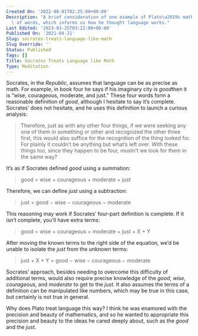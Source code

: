```yaml
---
Created On: '2022-08-01T02:25:00+00:00'
Description: "A brief consideration of one example of Plato\u2019s mathematical analysis\
  \ of words, which informs us how he thought language works."
Last Edited: '2023-03-25T03:22:00+00:00'
Published On: '2021-04-21'
Slug: socrates-treats-language-like-math
Slug Override: ''
Status: Published
Tags: []
Title: Socrates Treats Language like Math
Type: Meditation
---
```

<p>Socrates, in the <em>Republic</em>, assumes that language can be as precise as math. For example, in book four he says if his imaginary city is <em>good</em>then it is “wise, courageous, moderate, and just.” These four words form a reasonable definition of <em>good</em>, although I hesitate to say it’s complete. Socrates’ does not hesitate, and he uses this definition to launch a curious analysis:</p>
<blockquote><p>
Therefore, just as with any other four things, if we were seeking any
one of them in something or other and recognized the other three first,
this would also suffice for the recognition of the thing looked for. For
plainly it couldn’t be anything but what’s left over. With these things
too, since they happen to be four, mustn’t we look for them in the same
way?
</p></blockquote>

<p>It’s as if Socrates defined <em>good</em> using a summation:</p>
<blockquote><p>
good = wise + courageous + moderate + just
</p></blockquote>

<p>Therefore, we can define <em>just</em> using a subtraction:</p>
<blockquote><p>
just = good − wise − courageous − moderate
</p></blockquote>

<p>This reasoning may work if Socrates’ four-part definition is complete. If it isn’t complete, you’ll have extra terms:</p>
<blockquote><p>
good = wise + courageous + moderate + just + X + Y
</p></blockquote>

<p>After moving the known terms to the right side of the equation, we’d be unable to isolate the <em>just</em> from the unknown terms:</p>
<blockquote><p>
just + X + Y = good − wise − courageous − moderate
</p></blockquote>

<p>Socrates’ approach, besides needing to overcome this difficulty of additional terms, would also require precise knowledge of the <em>good</em>, <em>wise</em>, <em>courageous</em>, and <em>moderate</em> to get to the <em>just</em>. It also assumes the terms of a definition can be manipulated like numbers, which may be true in this case, but certainly is not true in general.</p>
<p>Why does Plato treat language this way? I think he was enamored with the precision and beauty of mathematics, and so he wanted to appropriate this precision and beauty to the ideas he cared deeply about, such as the <em>good</em> and the <em>just</em>.</p>
